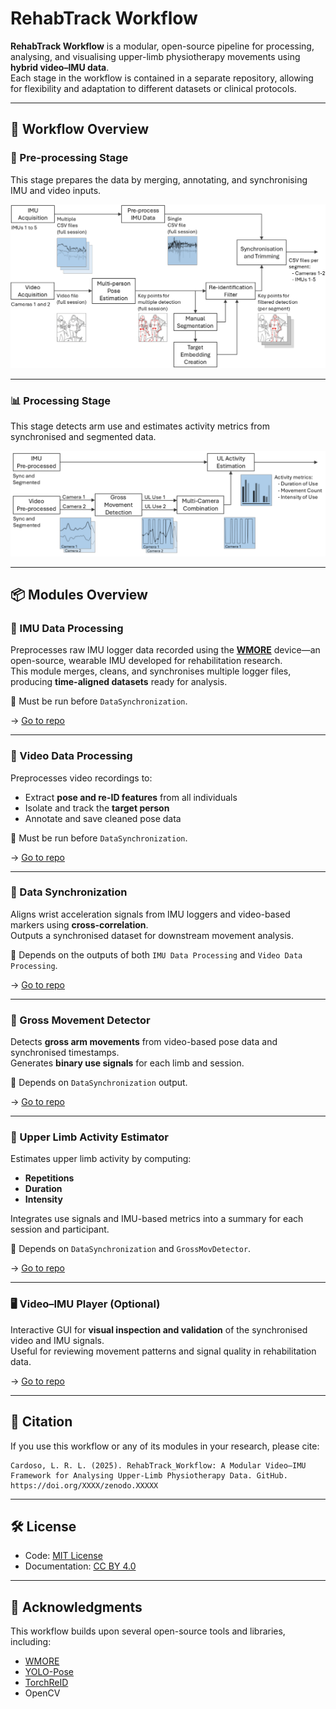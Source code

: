 # RehabTrack Workflow

**RehabTrack Workflow** is a modular, open-source pipeline for processing, analysing, and visualising upper-limb physiotherapy movements using **hybrid video–IMU data**.  
Each stage in the workflow is contained in a separate repository, allowing for flexibility and adaptation to different datasets or clinical protocols.

---

## 🧭 Workflow Overview

### 🔧 Pre-processing Stage

This stage prepares the data by merging, annotating, and synchronising IMU and video inputs.

![Pre-processing Pipeline](./Pre_Processing_Pipeline.png)

---

### 📊 Processing Stage

This stage detects arm use and estimates activity metrics from synchronised and segmented data.

![Processing Pipeline](./Processing_Pipeline.png)

---

## 📦 Modules Overview

### 🔹 IMU Data Processing
Preprocesses raw IMU logger data recorded using the **[WMORE](https://github.com/NeuroRehack/WMORE)** device—an open-source, wearable IMU developed for rehabilitation research.  
This module merges, cleans, and synchronises multiple logger files, producing **time-aligned datasets** ready for analysis.

📍 Must be run before `DataSynchronization`.

→ [Go to repo](https://github.com/lrlcardoso/IMU_Data_Processing)

---

### 🔹 Video Data Processing
Preprocesses video recordings to:
- Extract **pose and re-ID features** from all individuals
- Isolate and track the **target person**
- Annotate and save cleaned pose data  

📍 Must be run before `DataSynchronization`.

→ [Go to repo](https://github.com/lrlcardoso/VideoDataProcessing)

---

### 🔹 Data Synchronization
Aligns wrist acceleration signals from IMU loggers and video-based markers using **cross-correlation**.  
Outputs a synchronised dataset for downstream movement analysis.

📍 Depends on the outputs of both `IMU Data Processing` and `Video Data Processing`.

→ [Go to repo](https://github.com/lrlcardoso/Data_Synchronization)

---

### 🔹 Gross Movement Detector
Detects **gross arm movements** from video-based pose data and synchronised timestamps.  
Generates **binary use signals** for each limb and session.

📍 Depends on `DataSynchronization` output.

→ [Go to repo](https://github.com/lrlcardoso/Gross_Mov_Detector)

---

### 🔹 Upper Limb Activity Estimator
Estimates upper limb activity by computing:
- **Repetitions**
- **Duration**
- **Intensity**  

Integrates use signals and IMU-based metrics into a summary for each session and participant.

📍 Depends on `DataSynchronization` and `GrossMovDetector`.

→ [Go to repo](https://github.com/lrlcardoso/UL_Activity_Estimator)

---

### 🖥️ Video–IMU Player (Optional)
Interactive GUI for **visual inspection and validation** of the synchronised video and IMU signals.  
Useful for reviewing movement patterns and signal quality in rehabilitation data.

→ [Go to repo](https://github.com/lrlcardoso/VideoIMUViewer)

---

## 📝 Citation

If you use this workflow or any of its modules in your research, please cite:

```
Cardoso, L. R. L. (2025). RehabTrack_Workflow: A Modular Video–IMU Framework for Analysing Upper-Limb Physiotherapy Data. GitHub. https://doi.org/XXXX/zenodo.XXXXX
```

---

## 🛠 License

- Code: [MIT License](LICENSE)
- Documentation: [CC BY 4.0](LICENSE-docs)

---

## 🤝 Acknowledgments

This workflow builds upon several open-source tools and libraries, including:

- [WMORE](https://github.com/NeuroRehack/WMORE)
- [YOLO-Pose](https://github.com/itsyb/YOLOv7-Pose)  
- [TorchReID](https://github.com/KaiyangZhou/deep-person-reid)  
- OpenCV
